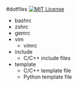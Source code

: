 #dotfiles
[![MIT License](http://img.shields.io/badge/license-MIT-blue.svg?style=flat)](LICENSE)

- bashrc
- zshrc
- gemrc
- vim
  * vimrc
- include
  * C/C++ include files
- template
  * C/C++ template file
  * Python template file
